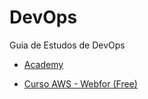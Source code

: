 # DevOps
Guia de Estudos de DevOps


* [Academy](https://academy.estabil.is/collections)

* [Curso AWS - Webfor (Free)](https://webfor.com.br/curso-aws-well-architected-framework/)
